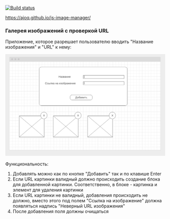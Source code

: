 [![Build status](https://ci.appveyor.com/api/projects/status/00ktpuhnoo06fjhg?svg=true)](https://ci.appveyor.com/project/ajoq/image-manager)

https://ajoq.github.io/js-image-manager/

### Галерея изображений с проверкой URL

Приложение, которое разрешает пользователю вводить "Название изображения" и "URL" к нему:

![](./pic/gallery.png)

Функциональность:
1. Добавлять можно как по кнопке "Добавить" так и по клавише Enter
1. Если URL картинки валидный должно происходить создание блока для добавленной картинки. Соответственно, в блоке - картинка и элемент для удаления картинки
1. Если URL картинки не валидный, добавления происходить не должно, вместо этого под полем "Ссылка на изображение" должна появляться надпись "Неверный URL изображения"
1. После добавления поля должны очищаться
